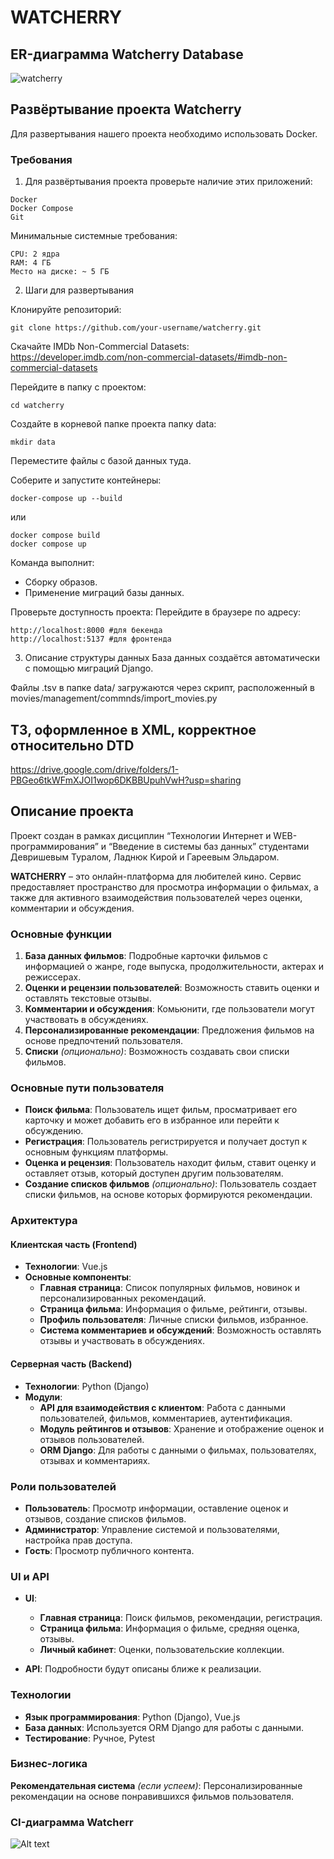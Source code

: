 # WATCHERRY

## ER-диаграмма Watcherry Database
![watcherry](https://github.com/user-attachments/assets/791012d3-b837-448d-a15a-d812e3731b0a)


## Развёртывание проекта Watcherry
Для развертывания нашего проекта необходимо использовать Docker. 

### Требования 

1. Для развёртывания проекта проверьте наличие этих приложений: 

```
Docker
Docker Compose
Git
```

Минимальные системные требования:

```
CPU: 2 ядра
RAM: 4 ГБ
Место на диске: ~ 5 ГБ
```

2. Шаги для развертывания

Клонируйте репозиторий:

```
git clone https://github.com/your-username/watcherry.git
```

Скачайте IMDb Non-Commercial Datasets: 
https://developer.imdb.com/non-commercial-datasets/#imdb-non-commercial-datasets

Перейдите в папку с проектом: 

```
cd watcherry
```

Создайте в корневой папке проекта папку data:
```
mkdir data
```
Переместите файлы с базой данных туда.

Соберите и запустите контейнеры:

```
docker-compose up --build
```
или

```
docker compose build
docker compose up
```
 
Команда выполнит:

  - Сборку образов.
  - Применение миграций базы данных.

Проверьте доступность проекта:
Перейдите в браузере по адресу:

```
http://localhost:8000 #для бекенда
http://localhost:5137 #для фронтенда
```

3. Описание структуры данных
База данных создаётся автоматически с помощью миграций Django.

Файлы .tsv в папке data/ загружаются через скрипт, расположенный в movies/management/commnds/import_movies.py

## ТЗ, оформленное в XML, корректное относительно DTD  
https://drive.google.com/drive/folders/1-PBGeo6tkWFmXJOI1wop6DKBBUpuhVwH?usp=sharing

## Описание проекта
Проект создан в рамках дисциплин “Технологии Интернет и WEB-программирования” и “Введение в системы баз данных” студентами Девришевым Туралом, Ладнюк Кирой и Гареевым Эльдаром.

**WATCHERRY** – это онлайн-платформа для любителей кино. Сервис предоставляет пространство для просмотра информации о фильмах, а также для активного взаимодействия пользователей через оценки, комментарии и обсуждения.

### Основные функции

1. **База данных фильмов**: Подробные карточки фильмов с информацией о жанре, годе выпуска, продолжительности, актерах и режиссерах.
2. **Оценки и рецензии пользователей**: Возможность ставить оценки и оставлять текстовые отзывы.
3. **Комментарии и обсуждения**: Комьюнити, где пользователи могут участвовать в обсуждениях.
4. **Персонализированные рекомендации**: Предложения фильмов на основе предпочтений пользователя.
5. **Списки** *(опционально)*: Возможность создавать свои списки фильмов.

### Основные пути пользователя

- **Поиск фильма**: Пользователь ищет фильм, просматривает его карточку и может добавить его в избранное или перейти к обсуждению.
- **Регистрация**: Пользователь регистрируется и получает доступ к основным функциям платформы.
- **Оценка и рецензия**: Пользователь находит фильм, ставит оценку и оставляет отзыв, который доступен другим пользователям.
- **Создание списков фильмов** *(опционально)*: Пользователь создает списки фильмов, на основе которых формируются рекомендации.

### Архитектура

#### Клиентская часть (Frontend)

- **Технологии**: Vue.js
- **Основные компоненты**:
  - **Главная страница**: Список популярных фильмов, новинок и персонализированных рекомендаций.
  - **Страница фильма**: Информация о фильме, рейтинги, отзывы.
  - **Профиль пользователя**: Личные списки фильмов, избранное.
  - **Система комментариев и обсуждений**: Возможность оставлять отзывы и участвовать в обсуждениях.

#### Серверная часть (Backend)

- **Технологии**: Python (Django)
- **Модули**:
  - **API для взаимодействия с клиентом**: Работа с данными пользователей, фильмов, комментариев, аутентификация.
  - **Модуль рейтингов и отзывов**: Хранение и отображение оценок и отзывов пользователей.
  - **ORM Django**: Для работы с данными о фильмах, пользователях, отзывах и комментариях.


### Роли пользователей

- **Пользователь**: Просмотр информации, оставление оценок и отзывов, создание списков фильмов.
- **Администратор**: Управление системой и пользователями, настройка прав доступа.
- **Гость**: Просмотр публичного контента.

### UI и API

- **UI**:
  - **Главная страница**: Поиск фильмов, рекомендации, регистрация.
  - **Страница фильма**: Информация о фильме, средняя оценка, отзывы.
  - **Личный кабинет**: Оценки, пользовательские коллекции.

- **API**: Подробности будут описаны ближе к реализации.

### Технологии

- **Язык программирования**: Python (Django), Vue.js
- **База данных**: Используется ORM Django для работы с данными.
- **Тестирование**: Ручное, Pytest

### Бизнес-логика

**Рекомендательная система** *(если успеем)*: Персонализированные рекомендации на основе понравившихся фильмов пользователя.


### CI-диаграмма Watcherr
![Alt text](watcherry_deployment.png)
